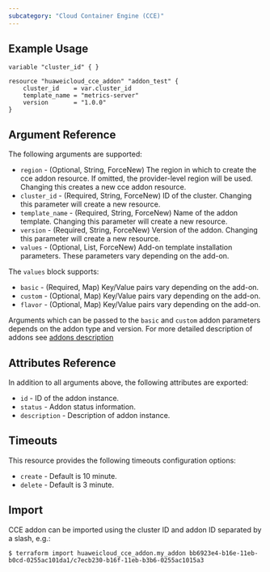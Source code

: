 ```yaml
---
subcategory: "Cloud Container Engine (CCE)"
---
```


## Example Usage
```hcl
variable "cluster_id" { }

resource "huaweicloud_cce_addon" "addon_test" {
    cluster_id    = var.cluster_id
    template_name = "metrics-server"
    version       = "1.0.0"
}
``` 

## Argument Reference
The following arguments are supported:
* `region` - (Optional, String, ForceNew) The region in which to create the cce addon resource. If omitted, the provider-level region will be used. Changing this creates a new cce addon resource.
* `cluster_id` - (Required, String, ForceNew) ID of the cluster. Changing this parameter will create a new resource.
* `template_name` - (Required, String, ForceNew) Name of the addon template. Changing this parameter will create a new resource.
* `version` - (Required, String, ForceNew) Version of the addon. Changing this parameter will create a new resource.
* `values` - (Optional, List, ForceNew) Add-on template installation parameters. These parameters vary depending on the add-on.

The `values` block supports:
* `basic` - (Required, Map) Key/Value pairs vary depending on the add-on.
* `custom` - (Optional, Map) Key/Value pairs vary depending on the add-on.
* `flavor` - (Optional, Map) Key/Value pairs vary depending on the add-on.

Arguments which can be passed to the `basic` and `custom` addon parameters depends on the addon type and version.
For more detailed description of addons see [addons description](https://registry.terraform.io/providers/huaweicloud/huaweicloud/latest/docs/guides/cce-addon-templates)

## Attributes Reference

In addition to all arguments above, the following attributes are exported:

 * `id` -  ID of the addon instance.
 * `status` - Addon status information.
 * `description` - Description of addon instance.

## Timeouts
This resource provides the following timeouts configuration options:
* `create` - Default is 10 minute.
* `delete` - Default is 3 minute.

## Import

CCE addon can be imported using the cluster ID and addon ID
separated by a slash, e.g.:

```
$ terraform import huaweicloud_cce_addon.my_addon bb6923e4-b16e-11eb-b0cd-0255ac101da1/c7ecb230-b16f-11eb-b3b6-0255ac1015a3
```

